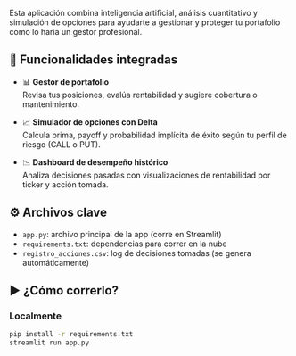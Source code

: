 Esta aplicación combina inteligencia artificial, análisis cuantitativo y simulación de opciones para ayudarte a gestionar y proteger tu portafolio como lo haría un gestor profesional.

## 🚀 Funcionalidades integradas

- 📊 **Gestor de portafolio**  
  Revisa tus posiciones, evalúa rentabilidad y sugiere cobertura o mantenimiento.

- 📈 **Simulador de opciones con Delta**  
  Calcula prima, payoff y probabilidad implícita de éxito según tu perfil de riesgo (CALL o PUT).

- 📉 **Dashboard de desempeño histórico**  
  Analiza decisiones pasadas con visualizaciones de rentabilidad por ticker y acción tomada.

## ⚙️ Archivos clave

- `app.py`: archivo principal de la app (corre en Streamlit)
- `requirements.txt`: dependencias para correr en la nube
- `registro_acciones.csv`: log de decisiones tomadas (se genera automáticamente)

## ▶️ ¿Cómo correrlo?

### Localmente
```bash
pip install -r requirements.txt
streamlit run app.py
